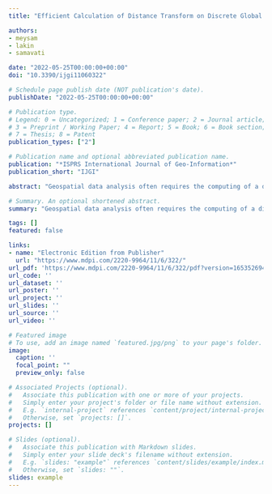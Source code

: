 ```yaml
---
title: "Efficient Calculation of Distance Transform on Discrete Global Grid Systems"

authors:
- meysam
- lakin
- samavati

date: "2022-05-25T00:00:00+00:00"
doi: "10.3390/ijgi11060322"

# Schedule page publish date (NOT publication's date).
publishDate: "2022-05-25T00:00:00+00:00"

# Publication type.
# Legend: 0 = Uncategorized; 1 = Conference paper; 2 = Journal article;
# 3 = Preprint / Working Paper; 4 = Report; 5 = Book; 6 = Book section;
# 7 = Thesis; 8 = Patent
publication_types: ["2"]

# Publication name and optional abbreviated publication name.
publication: "*ISPRS International Journal of Geo-Information*"
publication_short: "IJGI"

abstract: "Geospatial data analysis often requires the computing of a distance transform for a given vector feature. For instance, in wildfire management, it is helpful to find the distance of all points in an area from the wildfire’s boundary. Computing a distance transform on traditional Geographic Information Systems (GIS) is usually adopted from image processing methods, albeit prone to distortion resulting from flat maps. Discrete Global Grid Systems (DGGS) are relatively new low-distortion globe-based GIS that discretize the Earth into highly regular cells using multiresolution grids. In this paper, we introduce an efficient distance transform algorithm for DGGS. Our novel algorithm heavily exploits the hierarchy of a DGGS and its mathematical properties and applies to many different DGGSs. We evaluate our method by comparing its speed and distortion with the distance transform methods used in traditional GIS and general 3D meshes. We demonstrate that our method is efficient and has minimal distortion."

# Summary. An optional shortened abstract.
summary: "Geospatial data analysis often requires the computing of a distance transform for a given vector feature..."

tags: []
featured: false

links:
- name: "Electronic Edition from Publisher"
  url: "https://www.mdpi.com/2220-9964/11/6/322/"
url_pdf: 'https://www.mdpi.com/2220-9964/11/6/322/pdf?version=1653526949'
url_code: ''
url_dataset: ''
url_poster: ''
url_project: ''
url_slides: ''
url_source: ''
url_video: ''

# Featured image
# To use, add an image named `featured.jpg/png` to your page's folder. 
image:
  caption: ''
  focal_point: ""
  preview_only: false

# Associated Projects (optional).
#   Associate this publication with one or more of your projects.
#   Simply enter your project's folder or file name without extension.
#   E.g. `internal-project` references `content/project/internal-project/index.md`.
#   Otherwise, set `projects: []`.
projects: []

# Slides (optional).
#   Associate this publication with Markdown slides.
#   Simply enter your slide deck's filename without extension.
#   E.g. `slides: "example"` references `content/slides/example/index.md`.
#   Otherwise, set `slides: ""`.
slides: example
---
```

